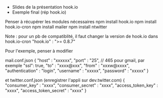 * Slides de la présentation hook.io
* Exemple final (rép hook.io)

Penser à récupérer les modules nécessaires
npm install hook.io
npm install hook.io-cron
npm install mailer
npm install ntwitter

Note : pour un pb de compatiblité, il faut changer la version de hook.io dans hook.io-cron
"hook.io" : ">= 0.8.7"

Pour l'exemple, penser à modifier

mail.conf.json
{
  "host" : "xxxxxx",
  "port" : "25", // 465 pour gmail, par exemple
  "ssl": true,
  "to" : "xxxx@xxx",
  "from" : "xxxw@xxxx",
  "authentication" : "login",
  "username" : "xxxxx",
  "password" : "xxxxx"
}

et twitter.conf.json (enregistrer l'appli sur dev.twitter.com)
{
    "consumer_key" : "xxxx",
    "consumer_secret" : "xxxx",
    "access_token_key" : "xxxx",
    "access_token_secret" : "xxxx"
}